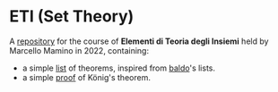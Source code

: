 # ETI (Set Theory)

A [repository](https://github.com/BachoSeven/eti) for the course of **Elementi di Teoria degli Insiemi** held by Marcello Mamino in 2022, containing:

- a simple [list](https://github.com/BachoSeven/eti/raw/build/lista.pdf) of theorems, inspired from
[baldo](https://poisson.phc.dm.unipi.it/~baldino)'s lists.
- a simple [proof](https://github.com/BachoSeven/eti/raw/build/könig.pdf) of König's theorem.
